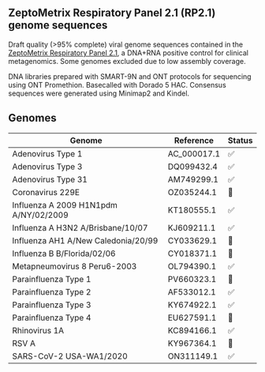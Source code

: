## ZeptoMetrix Respiratory Panel 2.1 (RP2.1) genome sequences

Draft quality (>95% complete) viral genome sequences contained in the [ZeptoMetrix Respiratory Panel 2.1](https://www.zeptometrix.com/us/en/nattrol-respiratory-panel-21-rp21-controls-12-x-03ml-3084), a DNA+RNA positive control for clinical metagenomics. Some genomes excluded due to low assembly coverage.

DNA libraries prepared with SMART-9N and ONT protocols for sequencing using ONT Promethion. Basecalled with Dorado 5 HAC. Consensus sequences were generated using Minimap2 and Kindel.

## Genomes

| Genome | Reference | Status |
|----------|-------------------|--------|
| Adenovirus Type 1 | AC_000017.1 | ✅ |
| Adenovirus Type 3 | DQ099432.4 | ✅ |
| Adenovirus Type 31 | AM749299.1 | ✅ |
| Coronavirus 229E | OZ035244.1 | 🚧 |
| Influenza A 2009 H1N1pdm A/NY/02/2009 | KT180555.1 | ✅ |
| Influenza A H3N2 A/Brisbane/10/07 | KJ609211.1 | ✅ |
| Influenza AH1 A/New Caledonia/20/99 | CY033629.1 | 🚧 |
| Influenza B B/Florida/02/06 | CY018371.1 | 🚧 |
| Metapneumovirus 8 Peru6-2003 | OL794390.1 | ✅ |
| Parainfluenza Type 1 | PV660323.1 | 🚧 |
| Parainfluenza Type 2 | AF533012.1 | ✅ |
| Parainfluenza Type 3 | KY674922.1 | ✅ |
| Parainfluenza Type 4 | EU627591.1 | 🚧 |
| Rhinovirus 1A | KC894166.1 | ✅ |
| RSV A | KY967364.1 | 🚧 |
| SARS-CoV-2 USA-WA1/2020 | ON311149.1 | ✅ |